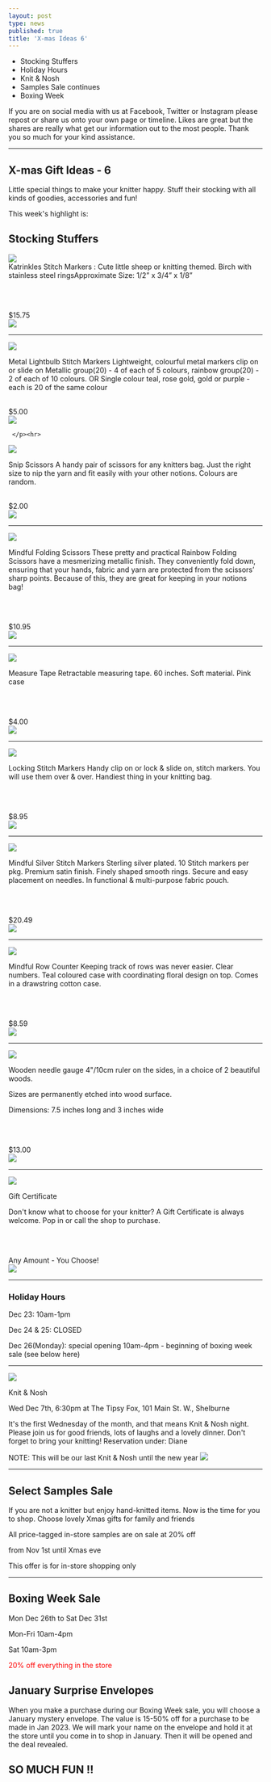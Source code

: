 ```yaml
---
layout: post
type: news
published: true
title: 'X-mas Ideas 6'
---
```


- Stocking Stuffers
- Holiday Hours
- Knit & Nosh
- Samples Sale continues
- Boxing Week


If you are on social media with us at Facebook, Twitter or Instagram please repost or share us onto your own page or timeline. Likes are great but the shares are really what get our information out to the most people. Thank you so much for your kind assistance.
<hr />

<h2>X-mas Gift Ideas - 6</h2>

Little special things to make your knitter happy. Stuff their stocking with all kinds of goodies, accessories and fun!

This week's highlight is:

<h2>Stocking Stuffers</h2>

<p><a href="https://www.woolandsilkcoshop.com/products/yarn-love-stitch-markers"><img src="/img/katrinkles.jpg"></a><br />
Katrinkles Stitch Markers : Cute little sheep or knitting themed. Birch with stainless steel ringsApproximate Size: 1/2” x 3/4” x 1/8”

<br /><br />

$15.75<br />
<a href="https://www.woolandsilkcoshop.com/products/yarn-love-stitch-markers"><img src="/img/katrinkles_btn.jpg"></a><br />
	 </p><hr />

<a href="https://www.woolandsilkcoshop.com/products/metal-lightbulb-stitch-markers"><img src="/img/markers.jpg"></a><br />
<p>Metal Lightbulb Stitch Markers Lightweight, colourful metal markers clip on or slide on Metallic group(20) - 4 of each of 5 colours, rainbow group(20) - 2 of each of 10 colours. OR Single colour teal, rose gold, gold or purple - each is 20 of the same colour
<br /><br />

$5.00<br />
<a href="https://www.woolandsilkcoshop.com/products/metal-lightbulb-stitch-markers"><img src="/img/markers_btn.jpg"></a><br />

	 </p><hr>

<a href="https://www.woolandsilkcoshop.com/products/snip-scissors"><img src="/img/scissors.jpg"></a><br />
<p>Snip Scissors A handy pair of scissors for any knitters bag. Just the right size to nip the yarn and fit easily with your other notions. Colours are random.
<br /><br />

$2.00<br />
<a href="https://www.woolandsilkcoshop.com/products/snip-scissors"><img src="/img/scissors_btn.jpg"></a><br />
	 </p><hr>
<a href="https://www.woolandsilkcoshop.com/products/mindful-folding-scissors"><img src="/img/folding_scissors.jpg"></a><br />
<p>Mindful Folding Scissors These pretty and practical Rainbow Folding Scissors have a mesmerizing metallic finish. They conveniently fold down, ensuring that your hands, fabric and yarn are protected from the scissors’ sharp points. Because of this, they are great for keeping in your notions bag!

<br /><br />

$10.95<br />
<a href="https://www.woolandsilkcoshop.com/products/measure-tape-pink"><img src="/img/folding_scissors_btn.jpg"></a><br />
 </p><hr>
<a href="https://www.woolandsilkcoshop.com/products/measure-tape-pink"><img src="/img/measuring_tape.jpg"></a><br />
		
<p>
Measure Tape Retractable measuring tape. 60 inches. Soft material. Pink case

<br /><br />

$4.00<br />
<a href="https://www.woolandsilkcoshop.com/products/measure-tape-pink"><img src="/img/measuring_tape_btn.jpg"></a><br />
</p><hr>
<a href="https://www.woolandsilkcoshop.com/products/locking-stitch-markers"><img src="/img/locking_stitch_markers.jpg"></a><br />
	 
<p>	Locking Stitch Markers Handy clip on or lock & slide on, stitch markers. You will use them over & over. Handiest thing in your knitting bag.

<br /><br />

$8.95<br />
<a href="https://www.woolandsilkcoshop.com/products/locking-stitch-markers"><img src="/img/locking_stitch_markers_btn.jpg"></a><br />
	 </p><hr>
<a href="https://www.woolandsilkcoshop.com/products/mindful-silver-stitch-markers"><img src="/img/silver_markers.jpg"></a><br />
	 
<p>	Mindful Silver Stitch Markers Sterling silver plated. 10 Stitch markers per pkg. Premium satin finish. Finely shaped smooth rings. Secure and easy placement on needles. In functional & multi-purpose fabric pouch.

<br /><br />

$20.49 <br />
<a href="https://www.woolandsilkcoshop.com/products/mindful-silver-stitch-markers"><img src="/img/silver_markers_btn.jpg"></a><br />
	 </p>
	 <hr />
   <a href="https://www.woolandsilkcoshop.com/products/knitters-pride-mindful-collection-row-counter"><img src="/img/counter.jpg"></a><br />
	 
<p>Mindful Row Counter Keeping track of rows was never easier. Clear numbers. Teal coloured case with coordinating floral design on top. Comes in a drawstring cotton case.

<br /><br />

$8.59<br />
<a href="https://www.woolandsilkcoshop.com/products/knitters-pride-mindful-collection-row-counter"><img src="/img/counter_btn.jpg"></a><br />
	 </p><hr>
   <a href="https://www.woolandsilkcoshop.com/products/mango-wood-needle-sizer-and-gauge-tool?"><img src="/img/needle_gauge_.jpg"></a><br />
	 
<p>	Wooden needle gauge 4"/10cm ruler on the sides, in a choice of 2 beautiful woods.

Sizes are permanently etched into wood surface.

Dimensions: 7.5 inches long and 3 inches wide

<br /><br />

$13.00<br />
<a href="https://www.woolandsilkcoshop.com/products/mango-wood-needle-sizer-and-gauge-tool?"><img src="/img/needle_gauge_btn.jpg"></a><br />
	 </p><hr>
   <a href="https://www.woolandsilkcoshop.com/"><img src="/img/gift_cert.jpg"></a><br />
	 
<p>	Gift Certificate

Don't know what to choose for your knitter? A Gift Certificate is always welcome. Pop in or call the shop to purchase.

<br /><br />

Any Amount - You Choose!<br />
<a href="https://www.woolandsilkcoshop.com/"><img src="/img/home_btn.jpg"></a><br />
	 </p><hr>
  <h3> Holiday Hours</h3>
<p>Dec 23: 10am-1pm

Dec 24 & 25: CLOSED

Dec 26(Monday): special opening 10am-4pm - beginning of boxing week sale (see below here)</p>
<hr />
<img src="/img/tipsy_fox.jpg"></a><br />
<p>Knit & Nosh

Wed Dec 7th, 6:30pm at The Tipsy Fox, 101 Main St. W., Shelburne

It's the first Wednesday of the month, and that means Knit & Nosh night. Please join us for good friends, lots of laughs and a lovely dinner. Don't forget to bring your knitting! Reservation under: Diane

NOTE: This will be our last Knit & Nosh until the new year
<a href="https://tipsyfoxpub.com"><img src="/img/tipsy_fox_btn.jpg"></a></p>
<hr />
<h2>Select Samples Sale</h2>

<p>If you are not a knitter but enjoy hand-knitted items. Now is the time for you to shop. Choose lovely Xmas gifts for family and friends <br />

All price-tagged in-store samples are on sale at 20% off<br />

from Nov 1st until Xmas eve<br />

This offer is for in-store shopping only</p>
<hr />
<h2>Boxing Week Sale</h2>
Mon Dec 26th to Sat Dec 31st

Mon-Fri 10am-4pm

Sat 10am-3pm

<font color="red">20% off everything in the store</font>

<h2>January Surprise Envelopes</h2>
When you make a purchase during our Boxing Week sale, you will choose a January mystery envelope. The value is 15-50% off for a purchase to be made in Jan 2023. We will mark your name on the envelope and hold it at the store until you come in to shop in January. Then it will be opened and the deal revealed.
</p>
<h2>SO MUCH FUN !!</h2>

